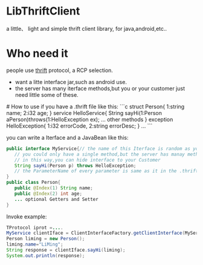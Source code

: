 # LibThriftClient
a little、 light and simple thrift client library, for java,android,etc..

# Who need it
people use [thrift](https://thrift.apache.org/)  protocol, a RCP selection.
<ul>
<li> want a litte interface jar,such as android use.</li>
<li> the server has many iterface methods,but you or your customer just need little some of these.</li>
</ul>
# How to use
if you have a .thrift file like this:
```c
 struct Person{
   1:string name;
   2:i32 age;
 }
 service HelloService{
   String sayHi(1:Person aPerson)throws(1:HelloException ex);
   ... other methods
 }
 exception HelloException{
  1:i32 errorCode,
  2:string errorDesc;
 }
 ...
```

you can write a Iterface and a JavaBean like this:

```java
public interface MyService{// the name of this Iterface is random as you like
   // you could only have a single method,but the server has manay methods.
   // in this way,you can hide interface to your Customer
   String sayHi(Person p) throws HelloException;
   // the ParameterName of every parameter is same as it in the .thrift file
}
public class Person{
   public @Index(1) String name;
   public @Index(2) int age;
   ... optional Getters and Setter
}
```

Invoke example:
```java
TProtocol iprot =....
MyService clientIface = ClientInterfaceFactory.getClientInterface(MyService.class,iprot);
Person liming = new Person();
liming.name="LiMing";
String response = clientIface.sayHi(liming);
System.out.println(response);

```
